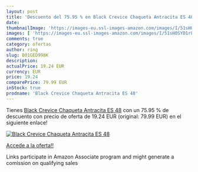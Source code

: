```yaml
---
layout: post
title: 'Descuento del 75.95 % en Black Crevice Chaqueta Antracita ES 48'
date: 
thumbnailImage: 'https://images-eu.ssl-images-amazon.com/images/I/51sH0SYD1rL._SL200_.jpg'
images: [ 'https://images-eu.ssl-images-amazon.com/images/I/51sH0SYD1rL._SL200_.jpg' ]
comments: true
category: ofertas
author: ring
slug: B01GED998K
description:
actualPrice: 19.24 EUR
currency: EUR
price: 19.24
comparePrice: 79.99 EUR
inStock: true
prodname: 'Black Crevice Chaqueta Antracita ES 48'
---
```


Tienes [Black Crevice Chaqueta Antracita ES 48](https://www.amazon.es/dp/B01GED998K/?tag=tolees-21) con un 75.95 % de descuento con precio de oferta de 19.24 EUR (original: 79.99 EUR) en el siguiente enlace!

[![Black Crevice Chaqueta Antracita ES 48](https://images-eu.ssl-images-amazon.com/images/I/51sH0SYD1rL._SL200_.jpg)](https://www.amazon.es/dp/B01GED998K/?tag=tolees-21)

[Accede a la oferta!!](https://www.amazon.es/dp/B01GED998K/?tag=tolees-21)

Links participate in Amazon Associate program and might generate a comission on qualifying sales


